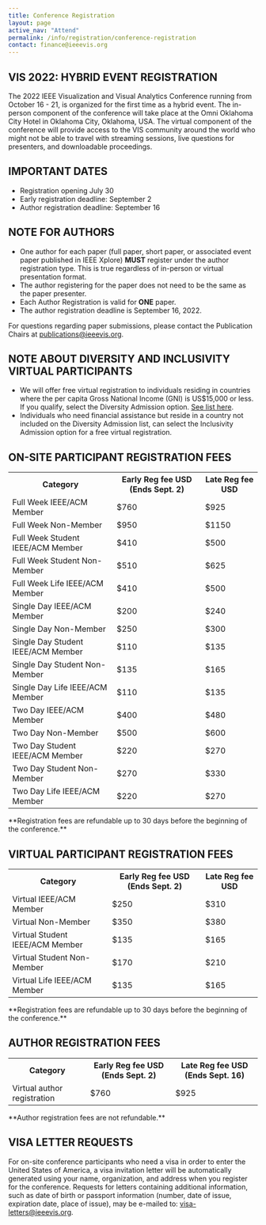 ```yaml
---
title: Conference Registration
layout: page
active_nav: "Attend"
permalink: /info/registration/conference-registration
contact: finance@ieeevis.org
---
```


## VIS 2022: HYBRID EVENT REGISTRATION
The 2022 IEEE Visualization and Visual Analytics Conference running from October 16 - 21, is organized for the first time as a hybrid event. The in-person component of the conference will take place at the Omni Oklahoma City Hotel in Oklahoma City, Oklahoma, USA. The virtual component of the conference will provide access to the VIS community around the world who might not be able to travel with streaming sessions, live questions for presenters, and downloadable proceedings. 

## IMPORTANT DATES
<ul>
<li>Registration opening July 30</li>
<li>Early registration deadline: September 2</li>
<li>Author registration deadline: September 16</li>
</ul>

## NOTE FOR AUTHORS
<ul>
<li>One author for each paper (full paper, short paper, or associated event paper published in IEEE Xplore) <b>MUST</b> register under the author registration type. This is true regardless of in-person or virtual presentation format.</li>
<li>The author registering for the paper does not need to be the same as the paper presenter. </li>
<li>Each Author Registration is valid for <b>ONE</b> paper.</li>
<li>The author registration deadline is September 16, 2022.</li>
</ul>

For questions regarding paper submissions, please contact the Publication Chairs at <a href="mailto:publications@ieeevis.org">publications@ieeevis.org</a>.

## NOTE ABOUT DIVERSITY AND INCLUSIVITY VIRTUAL PARTICIPANTS
<ul>
<li>We will offer free virtual registration to individuals residing in countries where the per capita Gross National Income (GNI) is US$15,000 or less.  If you qualify, select the Diversity Admission option. <a href="https://www.ieee.org/membership/join/emember-countries.html">See list here</a>.</li>
<li>Individuals who need financial assistance but reside in a country not included on the Diversity Admission list, can select the Inclusivity Admission option for a free virtual registration.</li>
</ul>

## ON-SITE PARTICIPANT REGISTRATION FEES
<table>
  <tr>
    <th>Category</th>
    <th>Early Reg fee USD (Ends Sept. 2)</th>
    <th>Late Reg fee USD</th>
  </tr>
<tr>
    <td>Full Week IEEE/ACM Member</td>
    <td>$760</td>
    <td>$925</td>
</tr>
<tr>
    <td>Full Week Non-Member</td>
    <td>$950</td>
    <td>$1150</td>
</tr>
<tr>
    <td>Full Week Student IEEE/ACM Member</td>
    <td>$410</td>
    <td>$500</td>
</tr>
<tr>
    <td>Full Week Student Non-Member</td>
    <td>$510</td>
    <td>$625</td>
</tr>
<tr>
    <td>Full Week Life IEEE/ACM Member</td>
    <td>$410</td>
    <td>$500</td>
</tr>
<tr>
    <td>Single Day IEEE/ACM Member</td>
    <td>$200</td>
    <td>$240</td>
</tr>
<tr>
    <td>Single Day Non-Member</td>
    <td>$250</td>
    <td>$300</td>
</tr>
<tr>
    <td>Single Day Student IEEE/ACM Member</td>
    <td>$110</td>
    <td>$135</td>
</tr>
<tr>
    <td>Single Day Student Non-Member</td>
    <td>$135</td>
    <td>$165</td>
</tr>
<tr>
    <td>Single Day Life IEEE/ACM Member</td>
    <td>$110</td>
    <td>$135</td>
</tr>
<tr>
    <td>Two Day IEEE/ACM Member</td>
    <td>$400</td>
    <td>$480</td>
</tr>
<tr>
    <td>Two Day Non-Member</td>
    <td>$500</td>
    <td>$600</td>
</tr>
<tr>
    <td>Two Day Student IEEE/ACM Member</td>
    <td>$220</td>
    <td>$270</td>
</tr>
<tr>
    <td>Two Day Student Non-Member</td>
    <td>$270</td>
    <td>$330</td>
</tr>
<tr>
    <td>Two Day Life IEEE/ACM Member</td>
    <td>$220</td>
    <td>$270</td>
</tr>
</table>
**Registration fees are refundable up to 30 days before the beginning of the conference.**

## VIRTUAL PARTICIPANT REGISTRATION FEES
<table>
  <tr>
    <th>Category</th>
    <th>Early Reg fee USD (Ends Sept. 2)</th>
    <th>Late Reg fee USD</th>
  </tr>
<tr>
    <td>Virtual IEEE/ACM Member</td>
    <td>$250</td>
    <td>$310</td>
</tr>
<tr>
    <td>Virtual Non-Member</td>
    <td>$350</td>
    <td>$380</td>
</tr>
<tr>
    <td>Virtual Student IEEE/ACM Member</td>
    <td>$135</td>
    <td>$165</td>
</tr>
<tr>
    <td>Virtual Student Non-Member</td>
    <td>$170</td>
    <td>$210</td>
</tr>
<tr>
    <td>Virtual Life IEEE/ACM Member</td>
    <td>$135</td>
    <td>$165</td>
</tr>
</table>
**Registration fees are refundable up to 30 days before the beginning of the conference.**


## AUTHOR REGISTRATION FEES
<table>
  <tr>
    <th>Category</th>
    <th>Early Reg fee USD (Ends Sept. 2)</th>
    <th>Late Reg fee USD (Ends Sept. 16)</th>
  </tr>
<tr>
    <td>Virtual author registration</td>
    <td>$760</td>
    <td>$925</td>
</tr>
</table>
**Author registration fees are not refundable.**


## VISA LETTER REQUESTS
For on-site conference participants who need a visa in order to enter the United States of America, a visa invitation letter will be automatically generated using your name, organization, and address  when you register for the conference. Requests for letters containing additional information, such as date of birth or passport information (number, date of issue, expiration date, place of issue), may be e-mailed to: <a href="mailto:visa-letters@ieeevis.org"> visa-letters@ieeevis.org</a>. 
